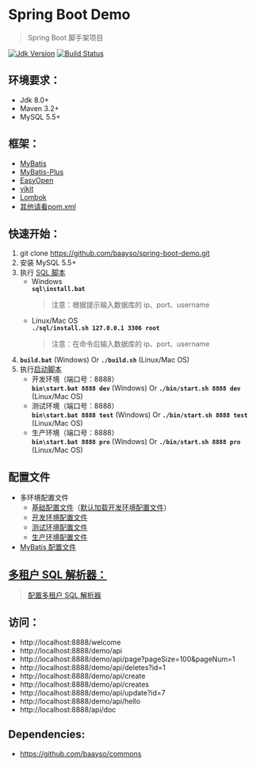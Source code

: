 # Spring Boot Demo  
> Spring Boot 脚手架项目

[![Jdk Version](https://img.shields.io/badge/JDK-1.8+-green.svg)](https://www.oracle.com/technetwork/java/javase/downloads/index.html)
[![Build Status](https://travis-ci.org/baayso/spring-boot-demo.svg?branch=master)](https://travis-ci.org/baayso/spring-boot-demo)

## 环境要求：
* Jdk 8.0+
* Maven 3.2+
* MySQL 5.5+

## 框架：
* [MyBatis](http://www.mybatis.org/mybatis-3)
* [MyBatis-Plus](https://gitee.com/baomidou/mybatis-plus)
* [EasyOpen](https://gitee.com/durcframework/easyopen)
* [vjkit](https://github.com/vipshop/vjtools/tree/master/vjkit)
* [Lombok](https://www.projectlombok.org)
* [其他请看pom.xml](https://github.com/baayso/spring-boot-demo/blob/master/pom.xml)

## 快速开始：
1. git clone https://github.com/baayso/spring-boot-demo.git
2. 安装 MySQL 5.5+
3. 执行 [SQL 脚本](https://github.com/baayso/spring-boot-demo/tree/master/sql/mysql/install)
   * Windows  
     **`sql\install.bat`**  
     > 注意：根据提示输入数据库的 ip、port、username
   * Linux/Mac OS  
     **`./sql/install.sh 127.0.0.1 3306 root`**  
     > 注意：在命令后输入数据库的 ip、port、username
4. **`build.bat`** (Windows) Or **`./build.sh`** (Linux/Mac OS)
5. 执行[启动脚本](https://github.com/baayso/spring-boot-demo/tree/master/bin)
   * 开发环境（端口号：8888）  
     **`bin\start.bat 8888 dev`** (Windows) Or **`./bin/start.sh 8888 dev`** (Linux/Mac OS)
   * 测试环境（端口号：8888）  
     **`bin\start.bat 8888 test`** (Windows) Or **`./bin/start.sh 8888 test`** (Linux/Mac OS)
   * 生产环境（端口号：8888）  
     **`bin\start.bat 8888 pro`** (Windows) Or **`./bin/start.sh 8888 pro`** (Linux/Mac OS)

## 配置文件
* 多环境配置文件
  * [基础配置文件](https://github.com/baayso/spring-boot-demo/blob/master/src/main/resources/config/application.yml)（[默认加载开发环境配置文件](https://github.com/baayso/spring-boot-demo/blob/master/src/main/resources/config/application.yml#L28)）
  * [开发环境配置文件](https://github.com/baayso/spring-boot-demo/blob/master/src/main/resources/config/application-dev.yml)
  * [测试环境配置文件](https://github.com/baayso/spring-boot-demo/blob/master/src/main/resources/config/application-test.yml)
  * [生产环境配置文件](https://github.com/baayso/spring-boot-demo/blob/master/src/main/resources/config/application-pro.yml)
* [MyBatis 配置文件](https://github.com/baayso/spring-boot-demo/blob/master/src/main/resources/config/mybatis-config.xml)

## [多租户 SQL 解析器：](https://mybatis.plus/guide/tenant.html)
> [配置多租户 SQL 解析器](https://github.com/baayso/spring-boot-demo/blob/master/src/main/java/com/baayso/springboot/config/mybatis/MybatisPlusConfig.java#L70)

## 访问：
* http://localhost:8888/welcome
* http://localhost:8888/demo/api
* http://localhost:8888/demo/api/page?pageSize=100&pageNum=1
* http://localhost:8888/demo/api/deletes?id=1
* http://localhost:8888/demo/api/create
* http://localhost:8888/demo/api/creates
* http://localhost:8888/demo/api/update?id=7
* http://localhost:8888/demo/api/hello
* http://localhost:8888/api/doc

## Dependencies:
* https://github.com/baayso/commons
